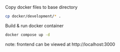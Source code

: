 Copy docker files to base directory
```bash
cp docker/development/* .
```

Build & run docker container
```bash
docker compose up -d
```
note: frontend can be viewed at http://localhost:3000